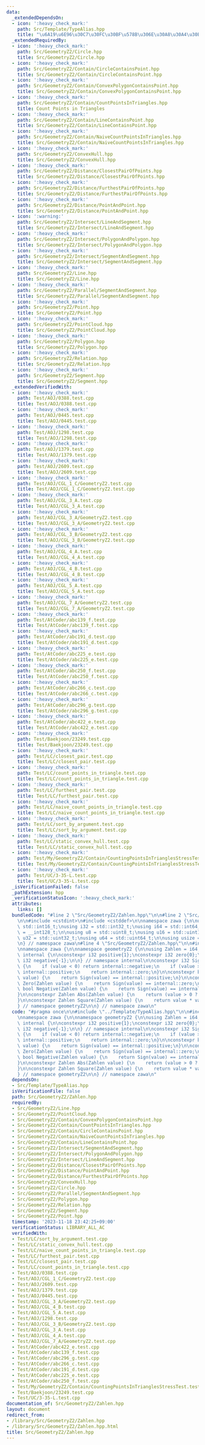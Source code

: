 ```yaml
---
data:
  _extendedDependsOn:
  - icon: ':heavy_check_mark:'
    path: Src/Template/TypeAlias.hpp
    title: "\u6A19\u6E96\u30C7\u30FC\u30BF\u578B\u306E\u30A8\u30A4\u30EA\u30A2\u30B9"
  _extendedRequiredBy:
  - icon: ':heavy_check_mark:'
    path: Src/GeometryZ2/Circle.hpp
    title: Src/GeometryZ2/Circle.hpp
  - icon: ':heavy_check_mark:'
    path: Src/GeometryZ2/Contain/CircleContainsPoint.hpp
    title: Src/GeometryZ2/Contain/CircleContainsPoint.hpp
  - icon: ':heavy_check_mark:'
    path: Src/GeometryZ2/Contain/ConvexPolygonContainsPoint.hpp
    title: Src/GeometryZ2/Contain/ConvexPolygonContainsPoint.hpp
  - icon: ':heavy_check_mark:'
    path: Src/GeometryZ2/Contain/CountPointsInTriangles.hpp
    title: Count Points in Triangles
  - icon: ':heavy_check_mark:'
    path: Src/GeometryZ2/Contain/LineContainsPoint.hpp
    title: Src/GeometryZ2/Contain/LineContainsPoint.hpp
  - icon: ':heavy_check_mark:'
    path: Src/GeometryZ2/Contain/NaiveCountPointsInTriangles.hpp
    title: Src/GeometryZ2/Contain/NaiveCountPointsInTriangles.hpp
  - icon: ':heavy_check_mark:'
    path: Src/GeometryZ2/ConvexHull.hpp
    title: Src/GeometryZ2/ConvexHull.hpp
  - icon: ':heavy_check_mark:'
    path: Src/GeometryZ2/Distance/ClosestPairOfPoints.hpp
    title: Src/GeometryZ2/Distance/ClosestPairOfPoints.hpp
  - icon: ':heavy_check_mark:'
    path: Src/GeometryZ2/Distance/FurthestPairOfPoints.hpp
    title: Src/GeometryZ2/Distance/FurthestPairOfPoints.hpp
  - icon: ':heavy_check_mark:'
    path: Src/GeometryZ2/Distance/PointAndPoint.hpp
    title: Src/GeometryZ2/Distance/PointAndPoint.hpp
  - icon: ':warning:'
    path: Src/GeometryZ2/Intersect/LineAndSegment.hpp
    title: Src/GeometryZ2/Intersect/LineAndSegment.hpp
  - icon: ':heavy_check_mark:'
    path: Src/GeometryZ2/Intersect/PolygonAndPolygon.hpp
    title: Src/GeometryZ2/Intersect/PolygonAndPolygon.hpp
  - icon: ':heavy_check_mark:'
    path: Src/GeometryZ2/Intersect/SegmentAndSegment.hpp
    title: Src/GeometryZ2/Intersect/SegmentAndSegment.hpp
  - icon: ':heavy_check_mark:'
    path: Src/GeometryZ2/Line.hpp
    title: Src/GeometryZ2/Line.hpp
  - icon: ':heavy_check_mark:'
    path: Src/GeometryZ2/Parallel/SegmentAndSegment.hpp
    title: Src/GeometryZ2/Parallel/SegmentAndSegment.hpp
  - icon: ':heavy_check_mark:'
    path: Src/GeometryZ2/Point.hpp
    title: Src/GeometryZ2/Point.hpp
  - icon: ':heavy_check_mark:'
    path: Src/GeometryZ2/PointCloud.hpp
    title: Src/GeometryZ2/PointCloud.hpp
  - icon: ':heavy_check_mark:'
    path: Src/GeometryZ2/Polygon.hpp
    title: Src/GeometryZ2/Polygon.hpp
  - icon: ':heavy_check_mark:'
    path: Src/GeometryZ2/Relation.hpp
    title: Src/GeometryZ2/Relation.hpp
  - icon: ':heavy_check_mark:'
    path: Src/GeometryZ2/Segment.hpp
    title: Src/GeometryZ2/Segment.hpp
  _extendedVerifiedWith:
  - icon: ':heavy_check_mark:'
    path: Test/AOJ/0388.test.cpp
    title: Test/AOJ/0388.test.cpp
  - icon: ':heavy_check_mark:'
    path: Test/AOJ/0445.test.cpp
    title: Test/AOJ/0445.test.cpp
  - icon: ':heavy_check_mark:'
    path: Test/AOJ/1298.test.cpp
    title: Test/AOJ/1298.test.cpp
  - icon: ':heavy_check_mark:'
    path: Test/AOJ/1379.test.cpp
    title: Test/AOJ/1379.test.cpp
  - icon: ':heavy_check_mark:'
    path: Test/AOJ/2609.test.cpp
    title: Test/AOJ/2609.test.cpp
  - icon: ':heavy_check_mark:'
    path: Test/AOJ/CGL_1_C/GeometryZ2.test.cpp
    title: Test/AOJ/CGL_1_C/GeometryZ2.test.cpp
  - icon: ':heavy_check_mark:'
    path: Test/AOJ/CGL_3_A.test.cpp
    title: Test/AOJ/CGL_3_A.test.cpp
  - icon: ':heavy_check_mark:'
    path: Test/AOJ/CGL_3_A/GeometryZ2.test.cpp
    title: Test/AOJ/CGL_3_A/GeometryZ2.test.cpp
  - icon: ':heavy_check_mark:'
    path: Test/AOJ/CGL_3_B/GeometryZ2.test.cpp
    title: Test/AOJ/CGL_3_B/GeometryZ2.test.cpp
  - icon: ':heavy_check_mark:'
    path: Test/AOJ/CGL_4_A.test.cpp
    title: Test/AOJ/CGL_4_A.test.cpp
  - icon: ':heavy_check_mark:'
    path: Test/AOJ/CGL_4_B.test.cpp
    title: Test/AOJ/CGL_4_B.test.cpp
  - icon: ':heavy_check_mark:'
    path: Test/AOJ/CGL_5_A.test.cpp
    title: Test/AOJ/CGL_5_A.test.cpp
  - icon: ':heavy_check_mark:'
    path: Test/AOJ/CGL_7_A/GeometryZ2.test.cpp
    title: Test/AOJ/CGL_7_A/GeometryZ2.test.cpp
  - icon: ':heavy_check_mark:'
    path: Test/AtCoder/abc139_f.test.cpp
    title: Test/AtCoder/abc139_f.test.cpp
  - icon: ':heavy_check_mark:'
    path: Test/AtCoder/abc191_d.test.cpp
    title: Test/AtCoder/abc191_d.test.cpp
  - icon: ':heavy_check_mark:'
    path: Test/AtCoder/abc225_e.test.cpp
    title: Test/AtCoder/abc225_e.test.cpp
  - icon: ':heavy_check_mark:'
    path: Test/AtCoder/abc250_f.test.cpp
    title: Test/AtCoder/abc250_f.test.cpp
  - icon: ':heavy_check_mark:'
    path: Test/AtCoder/abc266_c.test.cpp
    title: Test/AtCoder/abc266_c.test.cpp
  - icon: ':heavy_check_mark:'
    path: Test/AtCoder/abc296_g.test.cpp
    title: Test/AtCoder/abc296_g.test.cpp
  - icon: ':heavy_check_mark:'
    path: Test/AtCoder/abc422_e.test.cpp
    title: Test/AtCoder/abc422_e.test.cpp
  - icon: ':heavy_check_mark:'
    path: Test/Baekjoon/23249.test.cpp
    title: Test/Baekjoon/23249.test.cpp
  - icon: ':heavy_check_mark:'
    path: Test/LC/closest_pair.test.cpp
    title: Test/LC/closest_pair.test.cpp
  - icon: ':heavy_check_mark:'
    path: Test/LC/count_points_in_triangle.test.cpp
    title: Test/LC/count_points_in_triangle.test.cpp
  - icon: ':heavy_check_mark:'
    path: Test/LC/furthest_pair.test.cpp
    title: Test/LC/furthest_pair.test.cpp
  - icon: ':heavy_check_mark:'
    path: Test/LC/naive_count_points_in_triangle.test.cpp
    title: Test/LC/naive_count_points_in_triangle.test.cpp
  - icon: ':heavy_check_mark:'
    path: Test/LC/sort_by_argument.test.cpp
    title: Test/LC/sort_by_argument.test.cpp
  - icon: ':heavy_check_mark:'
    path: Test/LC/static_convex_hull.test.cpp
    title: Test/LC/static_convex_hull.test.cpp
  - icon: ':heavy_check_mark:'
    path: Test/My/GeometryZ2/Contain/CountingPointsInTrianglesStressTest.test.cpp
    title: Test/My/GeometryZ2/Contain/CountingPointsInTrianglesStressTest.test.cpp
  - icon: ':heavy_check_mark:'
    path: Test/UC/3-35-L.test.cpp
    title: Test/UC/3-35-L.test.cpp
  _isVerificationFailed: false
  _pathExtension: hpp
  _verificationStatusIcon: ':heavy_check_mark:'
  attributes:
    links: []
  bundledCode: "#line 2 \"Src/GeometryZ2/Zahlen.hpp\"\n\n#line 2 \"Src/Template/TypeAlias.hpp\"\
    \n\n#include <cstdint>\n#include <cstddef>\n\nnamespace zawa {\n\nusing i16 =\
    \ std::int16_t;\nusing i32 = std::int32_t;\nusing i64 = std::int64_t;\nusing i128\
    \ = __int128_t;\n\nusing u8 = std::uint8_t;\nusing u16 = std::uint16_t;\nusing\
    \ u32 = std::uint32_t;\nusing u64 = std::uint64_t;\n\nusing usize = std::size_t;\n\
    \n} // namespace zawa\n#line 4 \"Src/GeometryZ2/Zahlen.hpp\"\n\n#include <cassert>\n\
    \nnamespace zawa {\n\nnamespace geometryZ2 {\n\nusing Zahlen = i64;\n\nnamespace\
    \ internal {\n\nconstexpr i32 positive{1};\nconstexpr i32 zero{0};\nconstexpr\
    \ i32 negative{-1};\n\n} // namespace internal\n\nconstexpr i32 Sign(Zahlen value)\
    \ {\n    if (value < 0) return internal::negative;\n    if (value > 0) return\
    \ internal::positive;\n    return internal::zero;\n}\n\nconstexpr bool Positive(Zahlen\
    \ value) {\n    return Sign(value) == internal::positive;\n}\n\nconstexpr bool\
    \ Zero(Zahlen value) {\n    return Sign(value) == internal::zero;\n}\n\nconstexpr\
    \ bool Negative(Zahlen value) {\n    return Sign(value) == internal::negative;\n\
    }\n\nconstexpr Zahlen Abs(Zahlen value) {\n    return (value > 0 ? value : -value);\n\
    }\n\nconstexpr Zahlen Square(Zahlen value) {\n    return value * value;\n}\n\n\
    } // namespace geometryZ2\n\n} // namespace zawa\n"
  code: "#pragma once\n\n#include \"../Template/TypeAlias.hpp\"\n\n#include <cassert>\n\
    \nnamespace zawa {\n\nnamespace geometryZ2 {\n\nusing Zahlen = i64;\n\nnamespace\
    \ internal {\n\nconstexpr i32 positive{1};\nconstexpr i32 zero{0};\nconstexpr\
    \ i32 negative{-1};\n\n} // namespace internal\n\nconstexpr i32 Sign(Zahlen value)\
    \ {\n    if (value < 0) return internal::negative;\n    if (value > 0) return\
    \ internal::positive;\n    return internal::zero;\n}\n\nconstexpr bool Positive(Zahlen\
    \ value) {\n    return Sign(value) == internal::positive;\n}\n\nconstexpr bool\
    \ Zero(Zahlen value) {\n    return Sign(value) == internal::zero;\n}\n\nconstexpr\
    \ bool Negative(Zahlen value) {\n    return Sign(value) == internal::negative;\n\
    }\n\nconstexpr Zahlen Abs(Zahlen value) {\n    return (value > 0 ? value : -value);\n\
    }\n\nconstexpr Zahlen Square(Zahlen value) {\n    return value * value;\n}\n\n\
    } // namespace geometryZ2\n\n} // namespace zawa\n"
  dependsOn:
  - Src/Template/TypeAlias.hpp
  isVerificationFile: false
  path: Src/GeometryZ2/Zahlen.hpp
  requiredBy:
  - Src/GeometryZ2/Line.hpp
  - Src/GeometryZ2/PointCloud.hpp
  - Src/GeometryZ2/Contain/ConvexPolygonContainsPoint.hpp
  - Src/GeometryZ2/Contain/CountPointsInTriangles.hpp
  - Src/GeometryZ2/Contain/CircleContainsPoint.hpp
  - Src/GeometryZ2/Contain/NaiveCountPointsInTriangles.hpp
  - Src/GeometryZ2/Contain/LineContainsPoint.hpp
  - Src/GeometryZ2/Intersect/SegmentAndSegment.hpp
  - Src/GeometryZ2/Intersect/PolygonAndPolygon.hpp
  - Src/GeometryZ2/Intersect/LineAndSegment.hpp
  - Src/GeometryZ2/Distance/ClosestPairOfPoints.hpp
  - Src/GeometryZ2/Distance/PointAndPoint.hpp
  - Src/GeometryZ2/Distance/FurthestPairOfPoints.hpp
  - Src/GeometryZ2/ConvexHull.hpp
  - Src/GeometryZ2/Circle.hpp
  - Src/GeometryZ2/Parallel/SegmentAndSegment.hpp
  - Src/GeometryZ2/Polygon.hpp
  - Src/GeometryZ2/Relation.hpp
  - Src/GeometryZ2/Segment.hpp
  - Src/GeometryZ2/Point.hpp
  timestamp: '2023-11-18 23:42:25+09:00'
  verificationStatus: LIBRARY_ALL_AC
  verifiedWith:
  - Test/LC/sort_by_argument.test.cpp
  - Test/LC/static_convex_hull.test.cpp
  - Test/LC/naive_count_points_in_triangle.test.cpp
  - Test/LC/furthest_pair.test.cpp
  - Test/LC/closest_pair.test.cpp
  - Test/LC/count_points_in_triangle.test.cpp
  - Test/AOJ/0388.test.cpp
  - Test/AOJ/CGL_1_C/GeometryZ2.test.cpp
  - Test/AOJ/2609.test.cpp
  - Test/AOJ/1379.test.cpp
  - Test/AOJ/0445.test.cpp
  - Test/AOJ/CGL_3_A/GeometryZ2.test.cpp
  - Test/AOJ/CGL_4_B.test.cpp
  - Test/AOJ/CGL_5_A.test.cpp
  - Test/AOJ/1298.test.cpp
  - Test/AOJ/CGL_3_B/GeometryZ2.test.cpp
  - Test/AOJ/CGL_3_A.test.cpp
  - Test/AOJ/CGL_4_A.test.cpp
  - Test/AOJ/CGL_7_A/GeometryZ2.test.cpp
  - Test/AtCoder/abc422_e.test.cpp
  - Test/AtCoder/abc139_f.test.cpp
  - Test/AtCoder/abc296_g.test.cpp
  - Test/AtCoder/abc266_c.test.cpp
  - Test/AtCoder/abc191_d.test.cpp
  - Test/AtCoder/abc225_e.test.cpp
  - Test/AtCoder/abc250_f.test.cpp
  - Test/My/GeometryZ2/Contain/CountingPointsInTrianglesStressTest.test.cpp
  - Test/Baekjoon/23249.test.cpp
  - Test/UC/3-35-L.test.cpp
documentation_of: Src/GeometryZ2/Zahlen.hpp
layout: document
redirect_from:
- /library/Src/GeometryZ2/Zahlen.hpp
- /library/Src/GeometryZ2/Zahlen.hpp.html
title: Src/GeometryZ2/Zahlen.hpp
---
```

